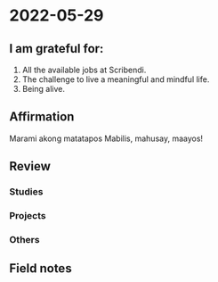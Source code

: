 # 2022-05-29

## I am grateful for:
1. All the available jobs at Scribendi.
2. The challenge to live a meaningful and mindful life.
3. Being alive.

## Affirmation

Marami akong matatapos
Mabilis, mahusay, maayos!

## Review
### Studies

### Projects

### Others

## Field notes